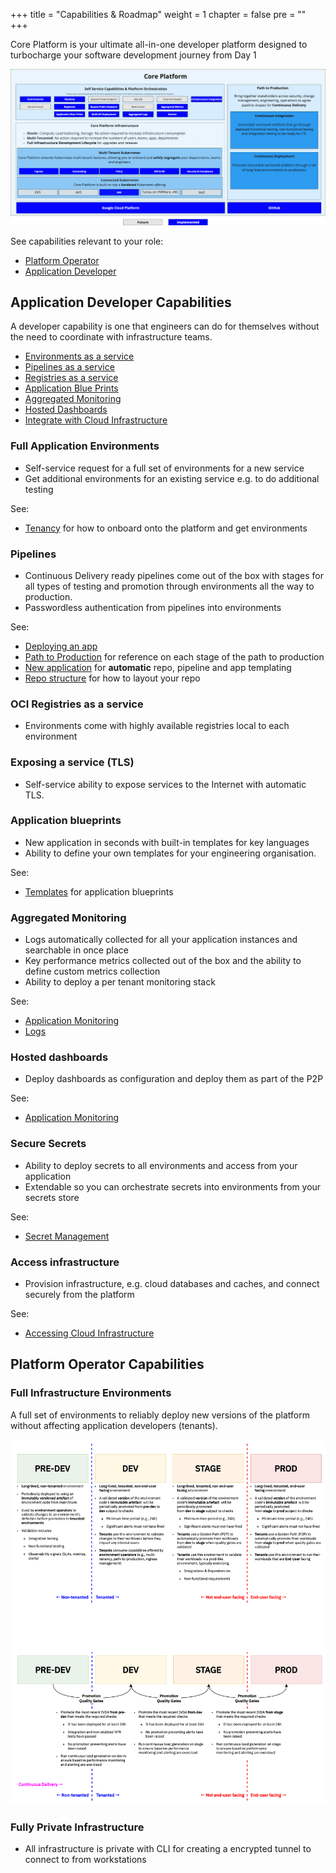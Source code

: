 +++
title = "Capabilities & Roadmap"
weight = 1
chapter = false
pre = ""
+++

Core Platform is your ultimate all-in-one developer platform designed to turbocharge your software development journey from Day 1

![overview.png](overview.png)

See capabilities relevant to your role:

* [Platform Operator](#platform-operator-capabilities)
* [Application Developer](#application-developer-capabilities)

## Application Developer Capabilities

A developer capability is one that engineers can do for themselves without the need
to coordinate with infrastructure teams.

* [Environments as a service](#full-application-environments)
* [Pipelines as a service](#pipelines)
* [Registries as a service](#oci-registries-as-a-service)
* [Application Blue Prints](#application-blueprints)
* [Aggregated Monitoring](#aggregated-monitoring)
* [Hosted Dashboards](#hosted-dashboards)
* [Integrate with Cloud Infrastructure](#access-infrastructure)

### Full Application Environments

* Self-service request for a full set of environments for a new service
* Get additional environments for an existing service e.g. to do additional testing

See:

* [Tenancy](/app/tenancy/) for how to onboard onto the platform and get environments

### Pipelines

* Continuous Delivery ready pipelines come out of the box with stages for all types of testing
and promotion through environments all the way to production.
* Passwordless authentication from pipelines into environments

See:

* [Deploying an app](/app/)
* [Path to Production](/p2p/) for reference on each stage of the path to production
* [New application](/app/new-app/) for **automatic** repo, pipeline and app templating
* [Repo structure](/app/repo-structure/) for how to layout your repo

### OCI Registries as a service

* Environments come with highly available registries local to each environment

### Exposing a service (TLS)

* Self-service ability to expose services to the Internet with automatic TLS.

### Application blueprints

* New application in seconds with built-in templates for key languages
* Ability to define your own templates for your engineering organisation.

See:

* [Templates](/app/software-templates/) for application blueprints

### Aggregated Monitoring

* Logs automatically collected for all your application instances and searchable in once place
* Key performance metrics collected out of the box and the ability to define custom metrics collection
* Ability to deploy a per tenant monitoring stack

See:

* [Application Monitoring](/app/app-monitoring)
* [Logs](/app/logs)

### Hosted dashboards

* Deploy dashboards as configuration and deploy them as part of the P2P

See:

* [Application Monitoring](/app/app-monitoring/)

### Secure Secrets

* Ability to deploy secrets to all environments and access from your application
* Extendable so you can orchestrate secrets into environments from your secrets store

See:

* [Secret Management](/app/secret-management/)

### Access infrastructure

* Provision infrastructure, e.g. cloud databases and caches, and connect securely from the platform

See:

* [Accessing Cloud Infrastructure](/app/accessing-cloud-infra/)

## Platform Operator Capabilities

### Full Infrastructure Environments

A full set of environments to reliably deploy new versions of the platform without affecting
application developers (tenants).

![Envs](envs.png)

### Fully Private Infrastructure

* All infrastructure is private with CLI for creating a encrypted tunnel to connect to from workstations
